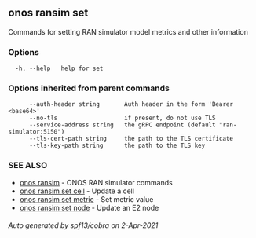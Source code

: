 ## onos ransim set

Commands for setting RAN simulator model metrics and other information

### Options

```
  -h, --help   help for set
```

### Options inherited from parent commands

```
      --auth-header string       Auth header in the form 'Bearer <base64>'
      --no-tls                   if present, do not use TLS
      --service-address string   the gRPC endpoint (default "ran-simulator:5150")
      --tls-cert-path string     the path to the TLS certificate
      --tls-key-path string      the path to the TLS key
```

### SEE ALSO

* [onos ransim](onos_ransim.md)	 - ONOS RAN simulator commands
* [onos ransim set cell](onos_ransim_set_cell.md)	 - Update a cell
* [onos ransim set metric](onos_ransim_set_metric.md)	 - Set metric value
* [onos ransim set node](onos_ransim_set_node.md)	 - Update an E2 node

###### Auto generated by spf13/cobra on 2-Apr-2021
